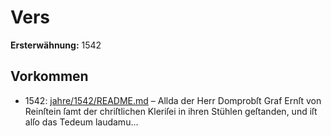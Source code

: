# Vers

**Ersterwähnung:** 1542

## Vorkommen
- 1542: [jahre/1542/README.md](../jahre/1542/README.md) – Allda der Herr Domprobſt Graf
Ernſt von Reinſtein ſamt der chriſtlichen Kleriſei in ihren
Stühlen geſtanden, und iſt alſo das Tedeum laudamu...
